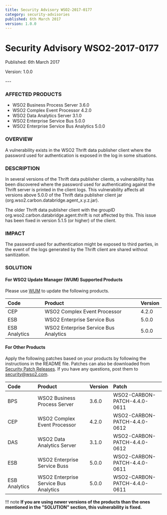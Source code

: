 ```yaml
---
title: Security Advisory WSO2-2017-0177
category: security-advisories
published: 6th March 2017
version: 1.0.0
---
```


# Security Advisory WSO2-2017-0177

<p class="doc-version">Published: 6th March 2017</p>
<p class="doc-version">Version: 1.0.0</p>
---

### AFFECTED PRODUCTS
* WSO2 Business Process Server 3.6.0
* WSO2 Complex Event Processor 4.2.0
* WSO2 Data Analytics Server 3.1.0
* WSO2 Enterprise Service Bus 5.0.0
* WSO2 Enterprise Service Bus Analytics 5.0.0


### OVERVIEW
A vulnerability exists in the WSO2 Thrift data publisher client where the password used for authentication is exposed in the log in some situations.


### DESCRIPTION
In several versions of the Thrift data publisher clients, a vulnerability has been discovered where the password used for authenticating against the Thrift server is printed in the client logs. This vulnerability affects all versions above 5.0.0 of the Thrift data publisher client jar (org.wso2.carbon.databridge.agent_x.y.z.jar).

The older Thrift data publisher client with the groupID org.wso2.carbon.databridge.agent.thrift is not affected by this. This issue has been fixed in version 5.1.5 (or higher) of the client.


### IMPACT
The password used for authentication might be exposed to third parties, in the event of the logs generated by the Thrift client are shared without sanitization.


### SOLUTION

#### For WSO2 Update Manager (WUM) Supported Products
Please use [WUM](https://wso2.com/updates/wum/) to update the following products.

| **Code** | **Product** | **Version** |
| :--- | :------ | :------ |
| CEP | WSO2 Complex Event Processor | 4.2.0 |
| ESB | WSO2 Enterprise Service Bus | 5.0.0 |
| ESB Analytics | WSO2 Enterprise Service Bus Analytics | 5.0.0 |


#### For Other Products
Apply the following patches based on your products by following the instructions in the README file. Patches can also be downloaded from [Security Patch Releases](http://wso2.com/security-patch-releases/). If you have any questions, post them to <security@wso2.com>.


| **Code** | **Product**          | **Version** | **Patch**                    |
| :--- | :------ | :------ | :---- |
| BPS | WSO2 Business Process Server | 3.6.0 | WSO2-CARBON-PATCH-4.4.0-0611 |
| CEP | WSO2 Complex Event Processor | 4.2.0 | WSO2-CARBON-PATCH-4.4.0-0612 |
| DAS | WSO2 Data Analytics Server | 3.1.0 | WSO2-CARBON-PATCH-4.4.0-0612 |
| ESB | WSO2 Enterprise Service Buss | 5.0.0 | WSO2-CARBON-PATCH-4.4.0-0611 |
| ESB Analytics | WSO2 Enterprise Service Bus Analytics | 5.0.0	| WSO2-CARBON-PATCH-4.4.0-0611 |


!!! note
    **If you are using newer versions of the products than the ones mentioned in the "SOLUTION" section, this vulnerability is fixed.**
